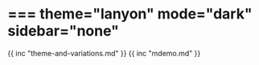 ===
theme="lanyon"
mode="dark"
sidebar="none"
===
{{ inc "theme-and-variations.md" }}
{{ inc "mdemo.md" }}
